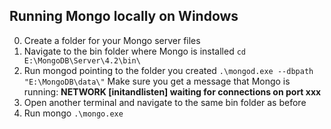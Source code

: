 ## Running Mongo locally on Windows

 0. Create a folder for your Mongo server files
 1. Navigate to the bin folder where Mongo is installed
   `cd E:\MongoDB\Server\4.2\bin\`
 2. Run mongod pointing to the folder you created
   `.\mongod.exe --dbpath "E:\MongoDB\data\"`
	Make sure you get a message that Mongo is running:
	**NETWORK  [initandlisten] waiting for connections on port xxx**
3. Open another terminal and navigate to the same bin folder as before
4. Run mongo 
    `.\mongo.exe`


